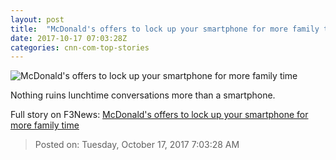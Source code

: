 ```yaml
---
layout: post
title:  "McDonald's offers to lock up your smartphone for more family time"
date: 2017-10-17 07:03:28Z
categories: cnn-com-top-stories
---
```


![McDonald's offers to lock up your smartphone for more family time](http://cdn.cnn.com/cnnnext/dam/assets/171017123716-singapore-mcd-phone-off-fun-on-6-super-tease.jpg)

Nothing ruins lunchtime conversations more than a smartphone.


Full story on F3News: [McDonald's offers to lock up your smartphone for more family time](http://www.f3nws.com/n/PFxGcB)

> Posted on: Tuesday, October 17, 2017 7:03:28 AM
